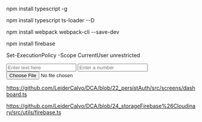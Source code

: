 npm install typescript -g

npm install typescript ts-loader --D

npm install webpack webpack-cli --save-dev


npm install firebase

Set-ExecutionPolicy -Scope CurrentUser unrestricted


<input type="text" id="textInput" placeholder="Enter text here">
 <input type="number" id="numberInput" placeholder="Enter a number">
<input type="file" id="fileInput">


https://github.com/LeiderCalvo/DCA/blob/22_persistAuth/src/screens/dashboard.ts


https://github.com/LeiderCalvo/DCA/blob/24_storageFirebase%26Cloudinary/src/utils/firebase.ts
